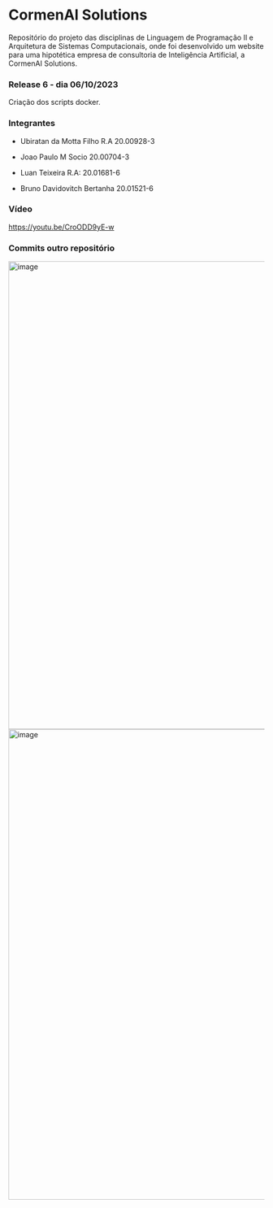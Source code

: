# CormenAI Solutions

Repositório do projeto das disciplinas de Linguagem de Programação II e Arquitetura de Sistemas Computacionais, onde foi desenvolvido um website para uma hipotética empresa de consultoria de Inteligência Artificial, a CormenAI Solutions.

### Release 6 - dia 06/10/2023

Criação dos scripts docker.

### Integrantes

- Ubiratan da Motta Filho R.A 20.00928-3

- Joao Paulo M Socio 20.00704-3

- Luan Teixeira R.A: 20.01681-6

- Bruno Davidovitch Bertanha 20.01521-6

### Vídeo
https://youtu.be/CroODD9yE-w

### Commits outro repositório
<img width="921" alt="image" src="https://github.com/ubiratanfilho/cormen-ai-solutions/assets/71028890/15490785-5461-4207-a93c-09142c3fa48e">
<img width="926" alt="image" src="https://github.com/ubiratanfilho/cormen-ai-solutions/assets/71028890/4c03a0af-c42d-45c7-abbe-ff9807fd55f0">


